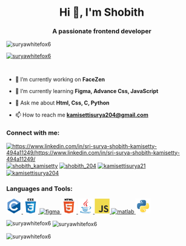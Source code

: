 <h1 align="center">Hi 👋, I'm Shobith</h1>
<h3 align="center">A passionate frontend developer</h3>

<p align="left"> <img src="https://komarev.com/ghpvc/?username=suryawhitefox6&label=Profile%20views&color=0e75b6&style=flat" alt="suryawhitefox6" /> </p>

<p align="left"> <a href="https://github.com/ryo-ma/github-profile-trophy"><img src="https://github-profile-trophy.vercel.app/?username=suryawhitefox6" alt="suryawhitefox6" /></a> </p>

<p align="left"> <a href="https://twitter.com/" target="blank"><img src="https://img.shields.io/twitter/follow/?logo=twitter&style=for-the-badge" alt="" /></a> </p>

- 🔭 I’m currently working on **FaceZen**

- 🌱 I’m currently learning **Figma, Advance Css, JavaScript**

- 💬 Ask me about **Html, Css, C, Python**

- 📫 How to reach me **kamisettisurya204@gmail.com**

<h3 align="left">Connect with me:</h3>
<p align="left">
<a href="https://linkedin.com/in/https://www.linkedin.com/in/sri-surya-shobith-kamisetty-494a11249/https://www.linkedin.com/in/sri-surya-shobith-kamisetty-494a11249/" target="blank"><img align="center" src="https://raw.githubusercontent.com/rahuldkjain/github-profile-readme-generator/master/src/images/icons/Social/linked-in-alt.svg" alt="https://www.linkedin.com/in/sri-surya-shobith-kamisetty-494a11249/https://www.linkedin.com/in/sri-surya-shobith-kamisetty-494a11249/" height="30" width="40" /></a>
<a href="https://instagram.com/shobith_kamisetty" target="blank"><img align="center" src="https://raw.githubusercontent.com/rahuldkjain/github-profile-readme-generator/master/src/images/icons/Social/instagram.svg" alt="shobith_kamisetty" height="30" width="40" /></a>
<a href="https://www.codechef.com/users/shobith_204" target="blank"><img align="center" src="https://cdn.jsdelivr.net/npm/simple-icons@3.1.0/icons/codechef.svg" alt="shobith_204" height="30" width="40" /></a>
<a href="https://www.hackerrank.com/kamisettisurya21" target="blank"><img align="center" src="https://raw.githubusercontent.com/rahuldkjain/github-profile-readme-generator/master/src/images/icons/Social/hackerrank.svg" alt="kamisettisurya21" height="30" width="40" /></a>
<a href="https://www.leetcode.com/kamisettisurya204" target="blank"><img align="center" src="https://raw.githubusercontent.com/rahuldkjain/github-profile-readme-generator/master/src/images/icons/Social/leet-code.svg" alt="kamisettisurya204" height="30" width="40" /></a>
</p>

<h3 align="left">Languages and Tools:</h3>
<p align="left"> <a href="https://www.cprogramming.com/" target="_blank" rel="noreferrer"> <img src="https://raw.githubusercontent.com/devicons/devicon/master/icons/c/c-original.svg" alt="c" width="40" height="40"/> </a> <a href="https://www.w3schools.com/css/" target="_blank" rel="noreferrer"> <img src="https://raw.githubusercontent.com/devicons/devicon/master/icons/css3/css3-original-wordmark.svg" alt="css3" width="40" height="40"/> </a> <a href="https://www.figma.com/" target="_blank" rel="noreferrer"> <img src="https://www.vectorlogo.zone/logos/figma/figma-icon.svg" alt="figma" width="40" height="40"/> </a> <a href="https://www.w3.org/html/" target="_blank" rel="noreferrer"> <img src="https://raw.githubusercontent.com/devicons/devicon/master/icons/html5/html5-original-wordmark.svg" alt="html5" width="40" height="40"/> </a> <a href="https://www.java.com" target="_blank" rel="noreferrer"> <img src="https://raw.githubusercontent.com/devicons/devicon/master/icons/java/java-original.svg" alt="java" width="40" height="40"/> </a> <a href="https://developer.mozilla.org/en-US/docs/Web/JavaScript" target="_blank" rel="noreferrer"> <img src="https://raw.githubusercontent.com/devicons/devicon/master/icons/javascript/javascript-original.svg" alt="javascript" width="40" height="40"/> </a> <a href="https://www.mathworks.com/" target="_blank" rel="noreferrer"> <img src="https://upload.wikimedia.org/wikipedia/commons/2/21/Matlab_Logo.png" alt="matlab" width="40" height="40"/> </a> <a href="https://www.python.org" target="_blank" rel="noreferrer"> <img src="https://raw.githubusercontent.com/devicons/devicon/master/icons/python/python-original.svg" alt="python" width="40" height="40"/> </a> </p>

<p><img align="left" src="https://github-readme-stats.vercel.app/api/top-langs?username=suryawhitefox6&show_icons=true&locale=en&layout=compact" alt="suryawhitefox6" /></p>

<p>&nbsp;<img align="center" src="https://github-readme-stats.vercel.app/api?username=suryawhitefox6&show_icons=true&locale=en" alt="suryawhitefox6" /></p>

<p><img align="center" src="https://github-readme-streak-stats.herokuapp.com/?user=suryawhitefox6&" alt="suryawhitefox6" /></p>
